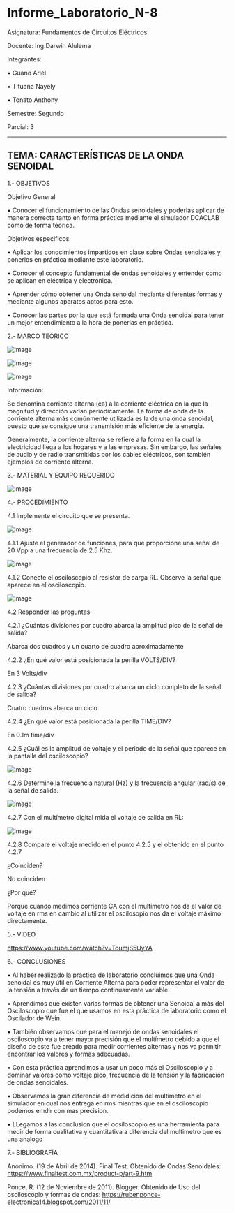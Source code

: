 # Informe_Laboratorio_N-8

Asignatura: Fundamentos de Circuitos Eléctricos

Docente: Ing.Darwin Alulema

Integrantes:

• Guano Ariel

• Tituaña Nayely

• Tonato Anthony

Semestre: Segundo

Parcial: 3

-----------------------------------------------------------------------------------------------------------------------------------------------
TEMA: CARACTERÍSTICAS DE LA ONDA SENOIDAL
-----------------------------------------------------------------------------------------------------------------------------------------------

1.- OBJETIVOS

Objetivo General

• Conocer el funcionamiento de las Ondas senoidales y poderlas aplicar de manera correcta tanto en forma práctica mediante el simulador DCACLAB como de forma teorica.

Objetivos especificos

• Aplicar los conocimientos impartidos en clase sobre Ondas senoidales y ponerlos en práctica mediante este laboratorio.

• Conocer el concepto fundamental de ondas senoidales y entender como se aplican en eléctrica y electrónica.

• Aprender cómo obtener una Onda senoidal mediante diferentes formas y mediante algunos aparatos aptos para esto.

• Conocer las partes por la que está formada una Onda senoidal para tener un mejor entendimiento a la hora de ponerlas en práctica.

2.- MARCO TEÓRICO

![image](https://user-images.githubusercontent.com/105722861/186071563-a83de743-c47b-4e72-8621-0fdfea000891.png)

![image](https://user-images.githubusercontent.com/105722861/186027899-de872597-eb1c-436a-be58-a0cabcc90e07.png)

![image](https://user-images.githubusercontent.com/105722861/186071602-6c6e376f-e78f-42fc-a748-4b19fb197c62.png)

Información:

Se denomina corriente alterna (ca) a la corriente eléctrica en la que la magnitud y dirección varían periódicamente. La forma de onda de la corriente alterna más comúnmente utilizada es la de una onda senoidal, puesto que se consigue una transmisión más eficiente de la energía.

Generalmente, la corriente alterna se refiere a la forma en la cual la electricidad llega a los hogares y a las empresas. Sin embargo, las señales de audio y de radio transmitidas por los cables eléctricos, son también ejemplos de corriente alterna.

3.- MATERIAL Y EQUIPO REQUERIDO

![image](https://user-images.githubusercontent.com/105722861/186028961-3205e448-4a7a-45b5-b7e3-dd914d80e963.png)

4.- PROCEDIMIENTO

4.1 Implemente el circuito que se presenta.

![image](https://user-images.githubusercontent.com/105722861/186029200-b9f70cb1-a1af-41fa-92e4-4ad7eca7d81f.png)

4.1.1 Ajuste el generador de funciones, para que proporcione una señal de 20 Vpp a una frecuencia de 2.5 Khz.

![image](https://user-images.githubusercontent.com/105722861/186041793-5529f9d9-3a1f-44f5-b1b8-934ad0864d5e.png)

4.1.2 Conecte el osciloscopio al resistor de carga RL. Observe la señal que aparece en el osciloscopio.

![image](https://user-images.githubusercontent.com/105722861/186067544-18f6a091-2421-48dd-a97c-d6d48d374212.png)

4.2 Responder las preguntas

4.2.1 ¿Cuántas divisiones por cuadro abarca la amplitud pico de la señal de salida?

Abarca dos cuadros y un cuarto de cuadro aproximadamente

4.2.2 ¿En qué valor está posicionada la perilla VOLTS/DIV? 

En 3 Volts/div

4.2.3 ¿Cuántas divisiones por cuadro abarca un ciclo completo de la señal de salida?

Cuatro cuadros abarca un ciclo

4.2.4 ¿En qué valor está posicionada la perilla TIME/DIV?

En 0.1m time/div

4.2.5 ¿Cuál es la amplitud de voltaje y el periodo de la señal que aparece en la pantalla del osciloscopio?

![image](https://user-images.githubusercontent.com/105722861/186067878-74ac8b92-7283-4d21-95d7-908130f2c865.png)

4.2.6 Determine la frecuencia natural (Hz) y la frecuencia angular (rad/s) de la señal de salida.

![image](https://user-images.githubusercontent.com/105722861/186043363-770763a1-f3dc-48d9-bd0d-bf908d2fca00.png)

4.2.7 Con el multímetro digital mida el voltaje de salida en RL:

![image](https://user-images.githubusercontent.com/105722861/186041741-5f857da3-edd9-49b6-beee-0f79a834f3dc.png)

4.2.8 Compare el voltaje medido en el punto 4.2.5 y el obtenido en el punto 4.2.7

¿Coinciden? 

No coinciden

¿Por qué?

Porque cuando medimos corriente CA con el multímetro nos da el valor de voltaje en rms en cambio al utilizar el oscilosopio nos da el voltaje máximo directamente.

5.- VIDEO

https://www.youtube.com/watch?v=ToumjS5UyYA

6.- CONCLUSIONES 

• Al haber realizado la práctica de laboratorio concluimos que una Onda senoidal es muy útil en Corriente Alterna para poder representar el valor de la tensión a través de un tiempo continuamente variable.

• Aprendimos que existen varias formas de obtener una Senoidal a más del Osciloscopio que fue el que usamos en esta práctica de laboratorio como el Oscilador de Wein.

• También observamos que para el manejo de ondas senoidales el osciloscopio va a tener mayor precisión que el multímetro debido a que el diseño de este fue creado para medir corrientes alternas y nos va permitir encontrar los valores y formas adecuadas.

• Con esta práctica aprendimos a usar un poco más el Osciloscopio y a dominar valores como voltaje pico, frecuencia de la tensión y la fabricación de ondas senoidales.

• Observamos la gran diferencia de medidicion del multimetro en el simulador en cual nos entrega en rms mientras que en el osciloscopio podemos emdir con mas precision.

• LLegamos a las conclusion que el ocsiloscopio es una herramienta para medir de forma cualitativa y cuantitativa a diferencia del multimetro que es una analogo

7.- BIBLIOGRAFÍA

Anonimo. (19 de Abril de 2014). Final Test. Obtenido de Ondas Senoidales: https://www.finaltest.com.mx/product-p/art-9.htm

Ponce, R. (12 de Noviembre de 2011). Blogger. Obtenido de Uso del osciloscopio y formas de ondas: https://rubenponce-electronica14.blogspot.com/2011/11/


